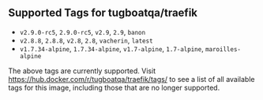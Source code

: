 ## Supported Tags for tugboatqa/traefik

* `v2.9.0-rc5`, `2.9.0-rc5`, `v2.9`, `2.9`, `banon`
* `v2.8.8`, `2.8.8`, `v2.8`, `2.8`, `vacherin`, `latest`
* `v1.7.34-alpine`, `1.7.34-alpine`, `v1.7-alpine`, `1.7-alpine`, `maroilles-alpine`

The above tags are currently supported. Visit https://hub.docker.com/r/tugboatqa/traefik/tags/ to see a list of all available tags for this image, including those that are no longer supported.
